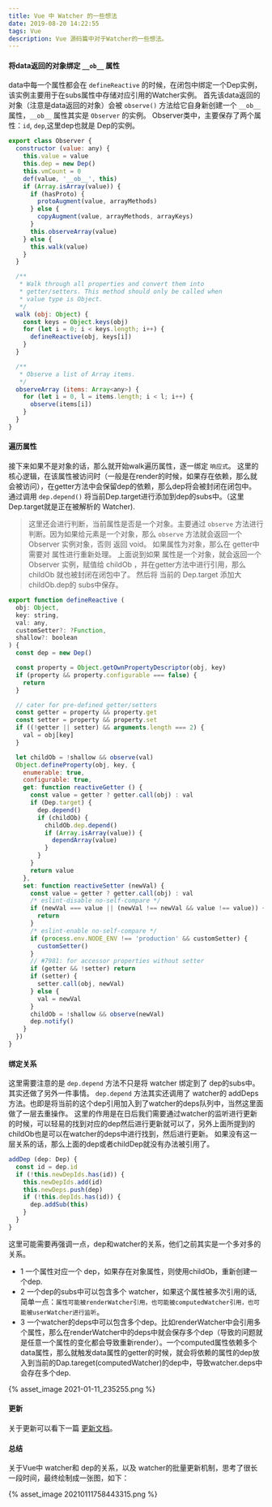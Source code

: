 ```yaml
---
title: Vue 中 Watcher 的一些想法
date: 2019-08-20 14:22:55
tags: Vue
description: Vue 源码篇中对于Watcher的一些想法。
---
```


#### 将data返回的对象绑定 `__ob__`  属性

data中每一个属性都会在 `defineReactive` 的时候，在闭包中绑定一个Dep实例，该实例主要用于在subs属性中存储对应引用的Watcher实例。
首先该data返回的对象（注意是data返回的对象）会被 `observe()` 方法给它自身新创建一个 `__ob__`属性，`__ob__` 属性其实是 `Observer` 的实例。
Observer类中，主要保存了两个属性：`id`, `dep`,这里dep也就是 Dep的实例。
``` javascript
export class Observer {
  constructor (value: any) {
    this.value = value
    this.dep = new Dep()
    this.vmCount = 0
    def(value, '__ob__', this)
    if (Array.isArray(value)) {
      if (hasProto) {
        protoAugment(value, arrayMethods)
      } else {
        copyAugment(value, arrayMethods, arrayKeys)
      }
      this.observeArray(value)
    } else {
      this.walk(value)
    }
  }

  /**
   * Walk through all properties and convert them into
   * getter/setters. This method should only be called when
   * value type is Object.
   */
  walk (obj: Object) {
    const keys = Object.keys(obj)
    for (let i = 0; i < keys.length; i++) {
      defineReactive(obj, keys[i])
    }
  }

  /**
   * Observe a list of Array items.
   */
  observeArray (items: Array<any>) {
    for (let i = 0, l = items.length; i < l; i++) {
      observe(items[i])
    }
  }
}
```

#### 遍历属性
接下来如果不是对象的话，那么就开始walk遍历属性，逐一绑定 `响应式`。
这里的核心逻辑，在该属性被访问时（一般是在render的时候，如果存在依赖，那么就会被访问），在getter方法中会保留dep的依赖，那么dep将会被封闭在闭包中。
通过调用 `dep.depend()` 将当前Dep.target进行添加到dep的subs中。（这里Dep.target就是正在被解析的 Watcher).

> 这里还会进行判断，当前属性是否是一个对象。主要通过 `observe` 方法进行判断。因为如果给元素是一个对象，那么 `observe` 方法就会返回一个 Observer 实例对象，否则 返回 void。
> 如果属性为对象，那么在 getter中需要对 属性进行重新处理。
> 上面说到如果 属性是一个对象，就会返回一个 Observer 实例，赋值给 childOb ，并在getter方法中进行引用，那么 childOb 就也被封闭在闭包中了。
> 然后将 当前的 Dep.target 添加大 childOb.dep的 subs中保存。

``` javascript
export function defineReactive (
  obj: Object,
  key: string,
  val: any,
  customSetter?: ?Function,
  shallow?: boolean
) {
  const dep = new Dep()

  const property = Object.getOwnPropertyDescriptor(obj, key)
  if (property && property.configurable === false) {
    return
  }

  // cater for pre-defined getter/setters
  const getter = property && property.get
  const setter = property && property.set
  if ((!getter || setter) && arguments.length === 2) {
    val = obj[key]
  }

  let childOb = !shallow && observe(val)
  Object.defineProperty(obj, key, {
    enumerable: true,
    configurable: true,
    get: function reactiveGetter () {
      const value = getter ? getter.call(obj) : val
      if (Dep.target) {
        dep.depend()
        if (childOb) {
          childOb.dep.depend()
          if (Array.isArray(value)) {
            dependArray(value)
          }
        }
      }
      return value
    },
    set: function reactiveSetter (newVal) {
      const value = getter ? getter.call(obj) : val
      /* eslint-disable no-self-compare */
      if (newVal === value || (newVal !== newVal && value !== value)) {
        return
      }
      /* eslint-enable no-self-compare */
      if (process.env.NODE_ENV !== 'production' && customSetter) {
        customSetter()
      }
      // #7981: for accessor properties without setter
      if (getter && !setter) return
      if (setter) {
        setter.call(obj, newVal)
      } else {
        val = newVal
      }
      childOb = !shallow && observe(newVal)
      dep.notify()
    }
  })
}
```
#### 绑定关系

这里需要注意的是 `dep.depend` 方法不只是将 watcher 绑定到了 dep的subs中。其实还做了另外一件事情。
`dep.depend` 方法其实还调用了 watcher的 addDeps方法。也即是将当前的这个dep引用加入到了watcher的deps队列中，当然这里面做了一层去重操作。
这里的作用是在日后我们需要通过watcher的监听进行更新的时候，可以轻易的找到对应的dep然后进行更新就可以了，另外上面所提到的 childOb也是可以在watcher的deps中进行找到，然后进行更新。
如果没有这一层关系的话，那么上面的dep或者childDep就没有办法被引用了。
``` javascript
addDep (dep: Dep) {
  const id = dep.id
  if (!this.newDepIds.has(id)) {
    this.newDepIds.add(id)
    this.newDeps.push(dep)
    if (!this.depIds.has(id)) {
      dep.addSub(this)
    }
  }
}
```

这里可能需要再强调一点，dep和watcher的关系，他们之前其实是一个多对多的关系。
- 1 一个属性对应一个 dep，如果存在对象属性，则使用childOb，重新创建一个dep.
- 2 一个dep的subs中可以包含多个 watcher，如果这个属性被多次引用的话,简单一点：`属性可能被renderWatcher引用，也可能被computedWatcher引用，也可能被userWatcher进行监听`。
- 3 一个watcher的deps中可以包含多个dep。比如renderWatcher中会引用多个属性，那么在renderWatcher中的deps中就会保存多个dep（导致的问题就是任意一个属性的变化都会导致重新render）。一个computed属性依赖多个data属性，那么就触发data属性的getter的时候，就会将依赖的属性的dep放入到当前的Dap.tareget(computedWatcher)的dep中，导致watcher.deps中会存在多个dep.

{% asset_image 2021-01-11_235255.png %}

#### 更新
关于更新可以看下一篇 [更新文档](http://localhost:4000/2019/08/20/vue/vue-update/)。

#### 总结

关于Vue中 watcher和 dep的关系，以及 watcher的批量更新机制，思考了很长一段时间，最终绘制成一张图，如下：

{% asset_image 20210111758443315.png %}
